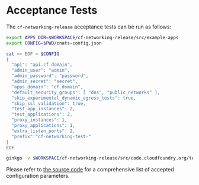 # Acceptance Tests

The `cf-networking-release` acceptance tests can be run as follows:

```bash
export APPS_DIR=$WORKSPACE/cf-networking-release/src/example-apps
export CONFIG=$PWD/cnats-config.json

cat << EOF > $CONFIG
{
  "api": "api.cf.domain",
  "admin_user": "admin",
  "admin_password": "password",
  "admin_secret": "secret",
  "apps_domain": "cf.domain",
  "default_security_groups": [ "dns", "public_networks" ],
  "skip_experimental_dynamic_egress_tests": true,
  "skip_ssl_validation": true,
  "test_app_instances": 2,
  "test_applications": 2,
  "proxy_instances": 1,
  "proxy_applications": 1,
  "extra_listen_ports": 2,
  "prefix":"cf-networking-test-"
}
EOF

ginkgo -v $WORKSPACE/cf-networking-release/src/code.cloudfoundry.org/test/acceptance

```

Please refer to [the source code](https://github.com/cloudfoundry/cf-networking-release/blob/develop/src/cf-pusher/config/config.go) for a comprehensive list of accepted configuration parameters.
